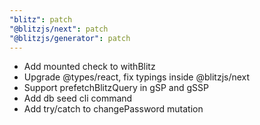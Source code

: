 ```yaml
---
"blitz": patch
"@blitzjs/next": patch
"@blitzjs/generator": patch
---
```


- Add mounted check to withBlitz
- Upgrade @types/react, fix typings inside @blitzjs/next
- Support prefetchBlitzQuery in gSP and gSSP
- Add db seed cli command
- Add try/catch to changePassword mutation
